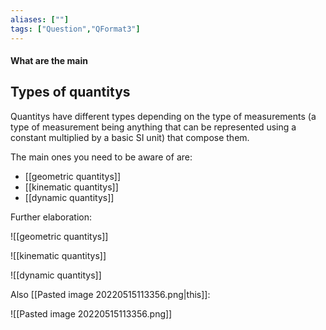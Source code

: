 ```yaml
---
aliases: [""]
tags: ["Question","QFormat3"]
---
```


#### What are the main
## Types of quantitys
Quantitys have different types depending on the type of measurements (a type of measurement being anything that can be represented using a constant multiplied by a basic SI unit) that compose them.

The main ones you need to be aware of are:
- [[geometric quantitys]]
- [[kinematic quantitys]]
- [[dynamic quantitys]]

Further elaboration:

![[geometric quantitys]]

![[kinematic quantitys]]

![[dynamic quantitys]]

Also [[Pasted image 20220515113356.png|this]]:

![[Pasted image 20220515113356.png]]